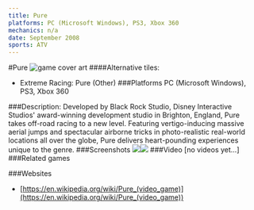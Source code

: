```yaml
---
title: Pure
platforms: PC (Microsoft Windows), PS3, Xbox 360
mechanics: n/a
date: September 2008
sports: ATV
---
```

#Pure
![game cover art](//images.igdb.com/igdb/image/upload/t_cover_big/rbn9gkedlzawkvvkc8j3.jpg "Logo Title Text 1")
####Alternative tiles:
* Extreme Racing: Pure (Other)
###Platforms
PC (Microsoft Windows), PS3, Xbox 360

###Description:
Developed by Black Rock Studio, Disney Interactive Studios' award-winning development studio in Brighton, England, Pure takes off-road racing to a new level. Featuring vertigo-inducing massive aerial jumps and spectacular airborne tricks in photo-realistic real-world locations all over the globe, Pure delivers heart-pounding experiences unique to the genre.
###Screenshots
<a target="_blank" rel="noopener noreferrer" href="//images.igdb.com/igdb/image/upload/t_cover_big/eubw1oprdfobqlroethj.jpg"><img src="//images.igdb.com/igdb/image/upload/t_thumb/eubw1oprdfobqlroethj.jpg"/></a><a target="_blank" rel="noopener noreferrer" href="//images.igdb.com/igdb/image/upload/t_cover_big/dcjxojppm14ummz092bg.jpg"><img src="//images.igdb.com/igdb/image/upload/t_thumb/dcjxojppm14ummz092bg.jpg"/></a>
###Video
[no videos yet...]
###Related games

###Websites
* [https://en.wikipedia.org/wiki/Pure_(video_game)](https://en.wikipedia.org/wiki/Pure_(video_game))
